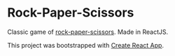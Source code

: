 Rock-Paper-Scissors
===================

Classic game of [rock-paper-scissors](https://en.wikipedia.org/wiki/Rock%E2%80%93paper%E2%80%93scissors). Made in ReactJS.

This project was bootstrapped with [Create React App](https://github.com/facebookincubator/create-react-app).
